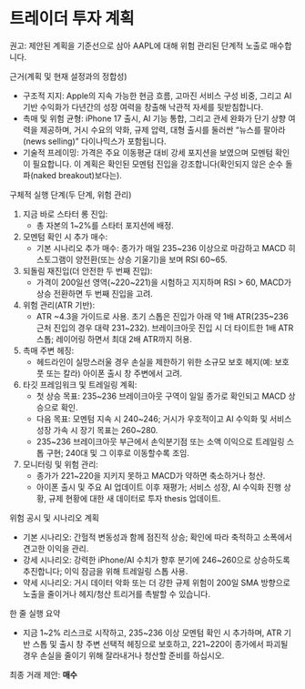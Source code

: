 # 트레이더 투자 계획

권고: 제안된 계획을 기준선으로 삼아 AAPL에 대해 위험 관리된 단계적 노출로 매수합니다.

근거(계획 및 현재 설정과의 정합성)
- 구조적 지지: Apple의 지속 가능한 현금 흐름, 고마진 서비스 구성 비중, 그리고 AI 기반 수익화가 다년간의 성장 여력을 창출해 낙관적 자세를 뒷받침합니다.
- 촉매 및 위험 균형: iPhone 17 출시, AI 기능 통합, 그리고 관세 완화가 단기 상향 여력을 제공하며, 거시 수요의 약화, 규제 압력, 대형 출시를 둘러싼 “뉴스를 팔아라(news selling)” 다이나믹스가 포함됩니다.
- 기술적 프레이밍: 가격은 주요 이동평균 대비 강세 포지션을 보였으며 모멘텀 확인이 필요합니다. 이 계획은 확인된 모멘텀 진입을 강조합니다(확인되지 않은 순수 돌파(naked breakout)보다는).

구체적 실행 단계(두 단계, 위험 관리)
1) 지금 바로 스타터 롱 진입:
   - 총 자본의 1~2%를 스타터 포지션에 배정.
2) 모멘텀 확인 시 추가 매수:
   - 기본 시나리오 추가 매수: 종가가 매일 235~236 이상으로 마감하고 MACD 히스토그램이 양전환(또는 상승 기울기)을 보며 RSI 60~65.
3) 되돌림 재진입(더 안전한 두 번째 진입):
   - 가격이 200일선 영역(~220~221)을 시험하고 지지하며 RSI > 60, MACD가 상승 전환하면 두 번째 진입을 고려.
4) 위험 관리(ATR 기반):
   - ATR ~4.3을 가이드로 사용. 초기 스톱은 진입가 아래 약 1배 ATR(235~236 근처 진입의 경우 대략 231~232). 브레이크아웃 진입 시 더 타이트한 1배 ATR 스톱; 레이어링 하면서 최대 2배 ATR까지 허용.
5) 촉매 주변 헤징:
   - 헤드라인이 실망스러울 경우 손실을 제한하기 위한 소규모 보호 헤지(예: 보호 풋 또는 칼라) 아이폰 출시 창 주변에서 고려.
6) 타깃 프레임워크 및 트레일링 계획:
   - 첫 상승 목표: 235~236 브레이크아웃 구역이 일일 종가로 확인되고 MACD 상승으로 확인.
   - 다음 목표: 모멘텀 지속 시 240~246; 거시가 우호적이고 AI 수익화 및 서비스 성장 가속 시 장기 목표는 260~280.
   - 235~236 브레이크아웃 부근에서 손익분기점 또는 소액 이익으로 트레일링 스톱 구현; 240대 및 그 이후로 이동할수록 조임.
7) 모니터링 및 위험 관리:
   - 종가가 221~220을 지키지 못하고 MACD가 약하면 축소하거나 청산.
   - 아이폰 출시 및 주요 AI 업데이트 이후 재평가; 서비스 성장, AI 수익화 진행 상황, 규제 현황에 대한 새 데이터로 투자 thesis 업데이트.

위험 공시 및 시나리오 계획
- 기본 시나리오: 간헐적 변동성과 함께 점진적 상승; 확인에 따라 축적하고 소폭에서 견고한 이익을 관리.
- 강세 시나리오: 강력한 iPhone/AI 수치가 향후 분기에 246~260으로 상승하도록 추진합니다; 이익 잠금을 위해 트레일링 스톱 사용.
- 약세 시나리오: 거시 데이터 악화 또는 더 강한 규제 위험이 200일 SMA 방향으로 노출을 줄이거나 헤지/청산 트리거를 촉발할 수 있습니다.

한 줄 실행 요약
- 지금 1~2% 리스크로 시작하고, 235~236 이상 모멘텀 확인 시 추가하며, ATR 기반 스톱 및 출시 창 주변 선택적 헤징으로 보호하고, 221~220이 종가에서 파괴될 경우 손실을 줄이기 위해 잘라내거나 청산할 준비를 하십시오.

최종 거래 제안: **매수**
